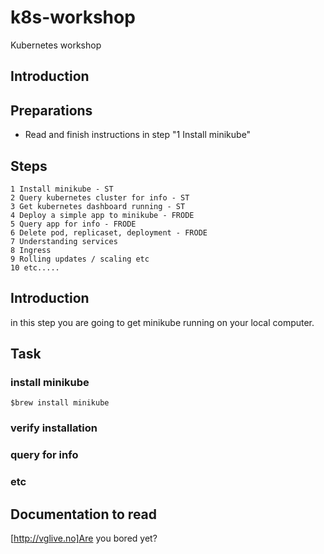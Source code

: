# k8s-workshop
Kubernetes workshop

## Introduction


## Preparations

- Read and finish instructions in step "1 Install minikube"


## Steps

    1 Install minikube - ST
    2 Query kubernetes cluster for info - ST 
    3 Get kubernetes dashboard running - ST
    4 Deploy a simple app to minikube - FRODE
    5 Query app for info - FRODE
    6 Delete pod, replicaset, deployment - FRODE
    7 Understanding services
    8 Ingress
    9 Rolling updates / scaling etc
    10 etc.....     





## Introduction

in this step you are going to get minikube running on your local computer. 

## Task

### install minikube
```$brew install minikube```


### verify installation


### query for info


### etc

## Documentation to read

[http://vglive.no]Are you bored yet?